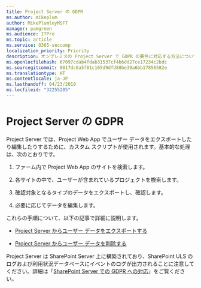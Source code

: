 ```yaml
---
title: Project Server の GDPR
ms.author: mikeplum
author: MikePlumleyMSFT
manager: pamgreen
ms.audience: ITPro
ms.topic: article
ms.service: O365-seccomp
localization_priority: Priority
description: オンプレミスの Project Server で GDPR の要件に対応する方法について説明します。
ms.openlocfilehash: 67097cdab4fdab31537cf4b6dd27ce17234c2bdc
ms.sourcegitcommit: 0017dc6a5f81c165d9dfd88be39a6bb17856582e
ms.translationtype: HT
ms.contentlocale: ja-JP
ms.lasthandoff: 04/23/2019
ms.locfileid: "32255285"
---
```

# <a name="gdpr-for-project-server"></a>Project Server の GDPR

Project Server では、Project Web App でユーザー データをエクスポートしたり編集したりするために、カスタム スクリプトが使用されます。基本的な処理は、次のとおりです。

1.  ファーム内で Project Web App のサイトを検索します。

2.  各サイトの中で、ユーザーが含まれているプロジェクトを検索します。

3.  確認対象となるタイプのデータをエクスポートし、確認します。

4.  必要に応じてデータを編集します。

これらの手順について、以下の記事で詳細に説明します。

- [Project Server からユーザー データをエクスポートする](/Project/export-user-data-from-project-server?toc=/Office365/Enterprise/toc.json)

- [Project Server からユーザー データを削除する](/Project/delete-user-data-from-project-server?toc=/Office365/Enterprise/toc.json)


Project Server は SharePoint Server 上に構築されており、SharePoint ULS のログおよび利用状況データベースにイベントのログが出力されることに注意してください。詳細は「[SharePoint Server での GDPR への対応](gdpr-for-sharepoint-server.md)」をご覧ください。
